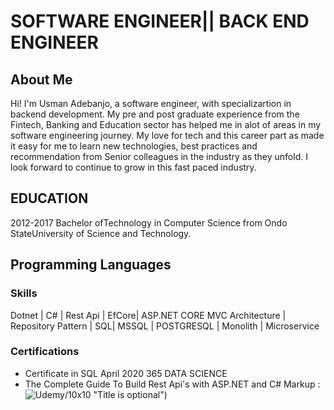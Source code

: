 # SOFTWARE ENGINEER|| BACK END ENGINEER

## About Me

Hi! I'm Usman Adebanjo, a software engineer, with specializartion in backend development.
My pre and post graduate experience from the Fintech, Banking and Education sector has helped me in alot of areas in my software engineering journey. My love for tech and this career part as made it easy for me to learn new technologies, best practices and recommendation from Senior colleagues in the industry as they unfold. I look forward to continue to grow in this fast paced industry.
## EDUCATION
2012-2017 Bachelor ofTechnology in Computer Science from Ondo StateUniversity of Science and Technology.

## Programming Languages

### Skills
Dotnet | C# | Rest Api | EfCore| ASP.NET CORE 
MVC Architecture | Repository Pattern | 
SQL| MSSQL | POSTGRESQL | Monolith | Microservice

### Certifications
* Certificate in SQL April 2020 365 DATA SCIENCE
* The Complete Guide To Build Rest Api's with ASP.NET and C# Markup : ![Udemy](https://tinyurl.com/2p8wv5ee)/10x10 "Title is optional")


<!---
UsmanAdebanjo/UsmanAdebanjo is a ✨ special ✨ repository because its `README.md` (this file) appears on your GitHub profile.
You can click the Preview link to take a look at your changes.
--->
